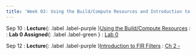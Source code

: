 ```yaml
---
title: 'Week 03: Using the Build/Compute Resources and Introduction to FIR Filters'
---
```


Sep 10
: **Lecture**{: .label .label-purple }[Using the Build/Compute Resources](#)
  : [](#)
: **Lab 0 Assigned**{: .label .label-green }
  : [Lab 0](https://www.gradescope.com/courses/862664)

Sep 12
: **Lecture**{: .label .label-purple }[Introduction to FIR Filters](#)
  : [Ch 2 - ](../assets/pp4fpgas.pdf)
